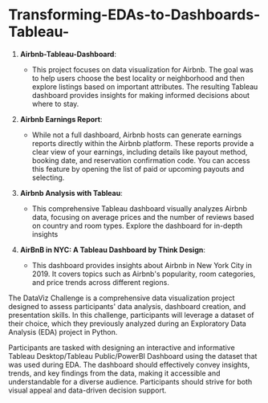 # Transforming-EDAs-to-Dashboards-Tableau-

1. **Airbnb-Tableau-Dashboard**:
   - This project focuses on data visualization for Airbnb. The goal was to help users choose the best locality or neighborhood and then explore listings based on important attributes. The resulting Tableau dashboard provides insights for making informed decisions about where to stay. 

2. **Airbnb Earnings Report**:
   - While not a full dashboard, Airbnb hosts can generate earnings reports directly within the Airbnb platform. These reports provide a clear view of your earnings, including details like payout method, booking date, and reservation confirmation code. You can access this feature by opening the list of paid or upcoming payouts and selecting.

3. **Airbnb Analysis with Tableau**:
   - This comprehensive Tableau dashboard visually analyzes Airbnb data, focusing on average prices and the number of reviews based on country and room types. Explore the dashboard for in-depth insights 

4. **AirBnB in NYC: A Tableau Dashboard by Think Design**:
   - This dashboard provides insights about Airbnb in New York City in 2019. It covers topics such as Airbnb's popularity, room categories, and price trends across different regions.



The DataViz Challenge is a comprehensive data visualization project designed to assess participants' data analysis, dashboard creation, and presentation skills. In this challenge, participants will leverage a dataset of their choice, which they previously analyzed during an Exploratory Data Analysis (EDA) project in Python.

Participants are tasked with designing an interactive and informative Tableau Desktop/Tableau Public/PowerBI Dashboard using the dataset that was used during EDA. The dashboard should effectively convey insights, trends, and key findings from the data, making it accessible and understandable for a diverse audience. Participants should strive for both visual appeal and data-driven decision support.
